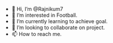 - 👋 Hi, I’m @Rajnikum7
- 👀 I’m interested in Football.
- 🌱 I’m currently learning to achieve goal.
- 💞️ I’m looking to collaborate on project.
- 📫 How to reach me.

<!---
Rajnikum7/Rajnikum7 is a ✨ special ✨ repository because its `README.md` (this file) appears on your GitHub profile.
You can click the Preview link to take a look at your changes.
--->
